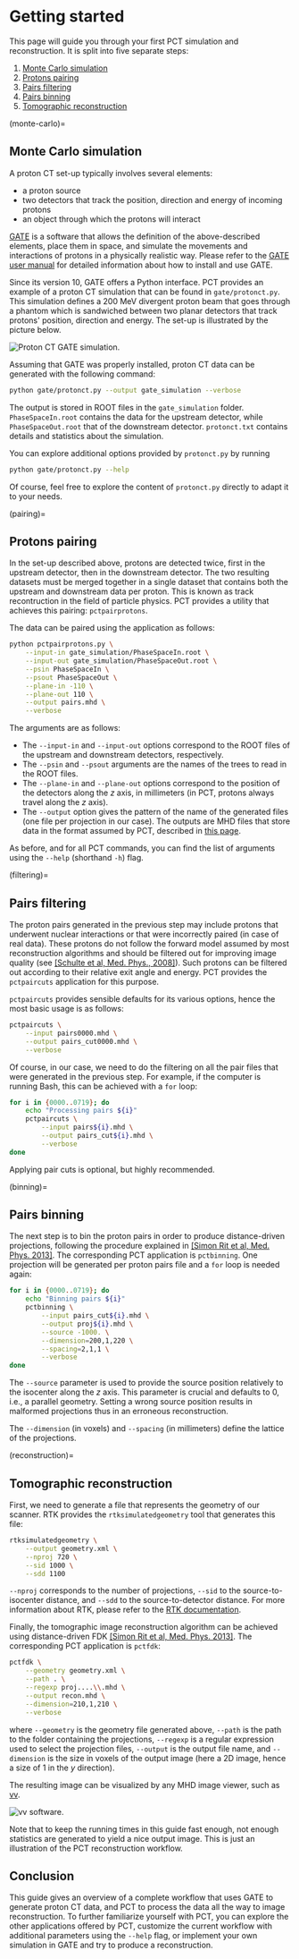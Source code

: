 # Getting started

This page will guide you through your first PCT simulation and reconstruction. It is split into five separate steps:
1. [Monte Carlo simulation](#monte-carlo)
2. [Protons pairing](#pairing)
3. [Pairs filtering](#filtering)
4. [Pairs binning](#binning)
5. [Tomographic reconstruction](#reconstruction)

(monte-carlo)=
## Monte Carlo simulation

A proton CT set-up typically involves several elements:
- a proton source
- two detectors that track the position, direction and energy of incoming protons
- an object through which the protons will interact

[GATE](http://www.opengatecollaboration.org/) is a software that allows the definition of the above-described elements, place them in space, and simulate the movements and interactions of protons in a physically realistic way. Please refer to the [GATE user manual](https://opengate-python.readthedocs.io/en/master/) for detailed information about how to install and use GATE.

Since its version 10, GATE offers a Python interface. PCT provides an example of a proton CT simulation that can be found in `gate/protonct.py`. This simulation defines a 200 MeV divergent proton beam that goes through a phantom which is sandwiched between two planar detectors that track protons' position, direction and energy. The set-up is illustrated by the picture below.

![Proton CT GATE simulation.](ExternalData/protonct.png)

Assuming that GATE was properly installed, proton CT data can be generated with the following command:
```bash
python gate/protonct.py --output gate_simulation --verbose
```
The output is stored in ROOT files in the `gate_simulation` folder. `PhaseSpaceIn.root` contains the data for the upstream detector, while `PhaseSpaceOut.root` that of the downstream detector. `protonct.txt` contains details and statistics about the simulation.

You can explore additional options provided by `protonct.py` by running
```bash
python gate/protonct.py --help
```
Of course, feel free to explore the content of `protonct.py` directly to adapt it to your needs.

(pairing)=
## Protons pairing

In the set-up described above, protons are detected twice, first in the upstream detector, then in the downstream detector. The two resulting datasets must be merged together in a single dataset that contains both the upstream and downstream data per proton. This is known as track recontruction in the field of particle physics. PCT provides a utility that achieves this pairing: `pctpairprotons`.

The data can be paired using the application as follows:
```bash
python pctpairprotons.py \
    --input-in gate_simulation/PhaseSpaceIn.root \
    --input-out gate_simulation/PhaseSpaceOut.root \
    --psin PhaseSpaceIn \
    --psout PhaseSpaceOut \
    --plane-in -110 \
    --plane-out 110 \
    --output pairs.mhd \
    --verbose
```
The arguments are as follows:
- The `--input-in` and `--input-out` options correspond to the ROOT files of the upstream and downstream detectors, respectively.
- The `--psin` and `--psout` arguments are the names of the trees to read in the ROOT files.
- The `--plane-in` and `--plane-out` options correspond to the position of the detectors along the $z$ axis, in millimeters (in PCT, protons always travel along the $z$ axis).
- The `--output` option gives the pattern of the name of the generated files (one file per projection in our case). The outputs are MHD files that store data in the format assumed by PCT, described in [this page](pct_format.md).

As before, and for all PCT commands, you can find the list of arguments using the `--help` (shorthand `-h`) flag.

(filtering)=
## Pairs filtering

The proton pairs generated in the previous step may include protons that underwent nuclear interactions or that were incorrectly paired (in case of real data). These protons do not follow the forward model assumed by most reconstruction algorithms and should be filtered out for improving image quality (see [\[Schulte et al, Med. Phys., 2008\]](https://doi.org/10.1118/1.2986139)). Such protons can be filtered out according to their relative exit angle and energy. PCT provides the `pctpaircuts` application for this purpose.

`pctpaircuts` provides sensible defaults for its various options, hence the most basic usage is as follows:
```bash
pctpaircuts \
    --input pairs0000.mhd \
    --output pairs_cut0000.mhd \
    --verbose
```

Of course, in our case, we need to do the filtering on all the pair files that were generated in the previous step. For example, if the computer is running Bash, this can be achieved with a `for` loop:
```bash
for i in {0000..0719}; do
    echo "Processing pairs ${i}"
    pctpaircuts \
        --input pairs${i}.mhd \
        --output pairs_cut${i}.mhd \
        --verbose
done
```

Applying pair cuts is optional, but highly recommended.

(binning)=
## Pairs binning

The next step is to bin the proton pairs in order to produce distance-driven projections, following the procedure explained in [\[Simon Rit et al, Med. Phys. 2013\]](https://doi.org/10.1118/1.4789589). The corresponding PCT application is `pctbinning`. One projection will be generated per proton pairs file and a `for` loop is needed again:
```bash
for i in {0000..0719}; do
    echo "Binning pairs ${i}"
    pctbinning \
        --input pairs_cut${i}.mhd \
        --output proj${i}.mhd \
        --source -1000. \
        --dimension=200,1,220 \
        --spacing=2,1,1 \
        --verbose
done
```

The `--source` parameter is used to provide the source position relatively to the isocenter along the $z$ axis. This parameter is crucial and defaults to 0, i.e., a parallel geometry. Setting a wrong source position results in malformed projections thus in an erroneous reconstruction.

The `--dimension` (in voxels) and `--spacing` (in millimeters) define the lattice of the projections.

(reconstruction)=
## Tomographic reconstruction

First, we need to generate a file that represents the geometry of our scanner. RTK provides the `rtksimulatedgeometry` tool that generates this file:
```bash
rtksimulatedgeometry \
    --output geometry.xml \
    --nproj 720 \
    --sid 1000 \
    --sdd 1100
```
`--nproj` corresponds to the number of projections, `--sid` to the source-to-isocenter distance, and `--sdd` to the source-to-detector distance. For more information about RTK, please refer to the [RTK documentation](https://docs.openrtk.org).

Finally, the tomographic image reconstruction algorithm can be achieved using distance-driven FDK [\[Simon Rit et al, Med. Phys. 2013\]](https://doi.org/10.1118/1.4789589). The corresponding PCT application is `pctfdk`:
```bash
pctfdk \
    --geometry geometry.xml \
    --path . \
    --regexp proj....\\.mhd \
    --output recon.mhd \
    --dimension=210,1,210 \
    --verbose
```
where `--geometry` is the geometry file generated above, `--path` is the path to the folder containing the projections, `--regexp` is a regular expression used to select the projection files, `--output` is the output file name, and `--dimension` is the size in voxels of the output image (here a 2D image, hence a size of 1 in the $y$ direction).

The resulting image can be visualized by any MHD image viewer, such as [vv](https://github.com/open-vv/vv).

![vv software.](ExternalData/vv.png)

Note that to keep the running times in this guide fast enough, not enough statistics are generated to yield a nice output image. This is just an illustration of the PCT reconstruction workflow.

## Conclusion

This guide gives an overview of a complete workflow that uses GATE to generate proton CT data, and PCT to process the data all the way to image reconstruction. To further familiarize yourself with PCT, you can explore the other applications offered by PCT, customize the current workflow with additional parameters using the `--help` flag, or implement your own simulation in GATE and try to produce a reconstruction.
